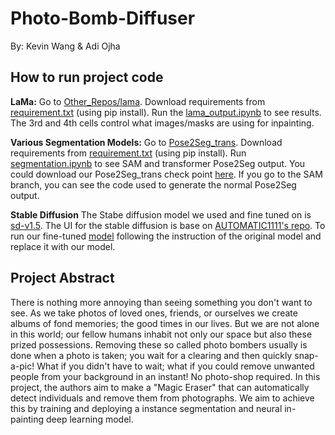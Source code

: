 # Photo-Bomb-Diffuser
By: Kevin Wang & Adi Ojha

## How to run project code
**LaMa:**
Go to [Other_Repos/lama](Other_Repos/lama). Download requirements from [requirement.txt](Other_Repos/lama/requirements.txt) (using pip install). Run the [lama_output.ipynb](Other_Repos/lama/lama_output.ipynb) to see results. The 3rd and 4th cells control what images/masks are using for inpainting.

**Various Segmentation Models:**
Go to [Pose2Seg_trans](Pose2Seg_trans). Download requirements from [requirement.txt](Pose2Seg_trans/requirements.txt) (using pip install). Run [segmentation.ipynb](Pose2Seg_trans/segmentation.ipynb) to see SAM and transformer Pose2Seg output. You could download our Pose2Seg_trans check point [here](https://drive.google.com/file/d/1nt5izn_d86Xq5n_guGVS_VsBZFiP0dLd/view?usp=share_link). If you go to the SAM branch, you can see the code used to generate the normal Pose2Seg output.

**Stable Diffusion**
The Stabe diffusion model we used and fine tuned on is [sd-v1.5](https://huggingface.co/runwayml/stable-diffusion-v1-5). The UI for the stable diffusion is base on [AUTOMATIC1111's repo](https://github.com/AUTOMATIC1111/stable-diffusion-webui). To run our fine-tuned [model](https://drive.google.com/file/d/1c-Fixmmiy1rqTcuakVZeFd28Phpf8voK/view?usp=share_link) following the instruction of the original model and replace it with our model. 

## Project Abstract
There is nothing more annoying than seeing something you don't want to see. As we take photos of loved ones, friends, or ourselves we create albums of fond memories; the good times in our lives. But we are not alone in this world; our fellow humans inhabit not only our space but also these prized possessions. Removing these so called photo bombers usually is done when a photo is taken; you wait for a clearing and then quickly snap-a-pic! What if you didn't have to wait; what if you could remove unwanted people from your background in an instant! No photo-shop required. In this project, the authors aim to make a "Magic Eraser" that can automatically detect individuals and remove them from photographs. We aim to achieve this by training and deploying a instance segmentation and neural in-painting deep learning model.
